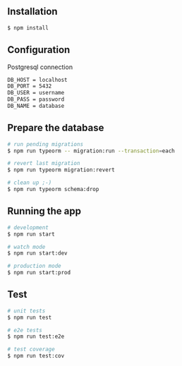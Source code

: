 ## Installation

```bash
$ npm install
```

## Configuration

Postgresql connection
```bash
DB_HOST = localhost
DB_PORT = 5432
DB_USER = username
DB_PASS = password
DB_NAME = database
```

## Prepare the database
```bash
# run pending migrations
$ npm run typeorm -- migration:run --transaction=each

# revert last migration
$ npm run typeorm migration:revert

# clean up ;-)
$ npm run typeorm schema:drop
```

## Running the app

```bash
# development
$ npm run start

# watch mode
$ npm run start:dev

# production mode
$ npm run start:prod
```

## Test

```bash
# unit tests
$ npm run test

# e2e tests
$ npm run test:e2e

# test coverage
$ npm run test:cov
```

